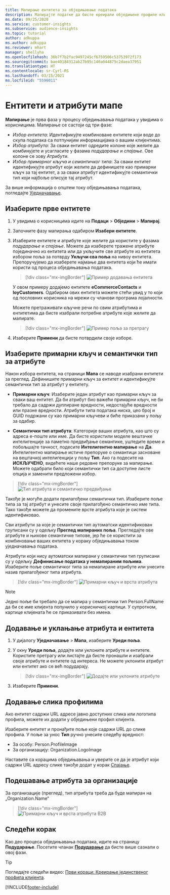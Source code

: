 ```yaml
---
title: Мапирање ентитета за обједињавање података
description: Мапирајте податке да бисте креирали обједињене профиле клијената.
ms.date: 09/25/2020
ms.service: customer-insights
ms.subservice: audience-insights
ms.topic: tutorial
author: adkuppa
ms.author: adkuppa
ms.reviewer: mhart
manager: shellyha
ms.openlocfilehash: 36b7f7b2fac9497245cf6759506c53753972f173
ms.sourcegitcommit: bae40184312ab27b95c140a044875c2daea37951
ms.translationtype: HT
ms.contentlocale: sr-Cyrl-RS
ms.lasthandoff: 03/15/2021
ms.locfileid: "5596011"
---
```

# <a name="map-entities-and-attributes"></a>Ентитети и атрибути мапе

**Мапирање** је прва фаза у процесу обједињавања података у увидима о корисницима. Мапирање се састоји од три фазе:

- *Избор ентитета*: Идентификујте комбиноване ентитете који воде до скупа података са потпунијим информацијама о вашим клијентима.
- *Избор атрибута*: За сваки ентитет одредите колоне које желите да комбинујете и усагласите у фазама *подударање* и *спајање*. Ове колоне се зову *Атрибути*.
- *Избор примарног кључа и семантичког типа*: За сваки ентитет идентификујте атрибут који желите да дефинишете као примарни кључ за тај ентитет, а за сваки атрибут идентификујте семантички тип који најбоље описује тај атрибут.

За више информација о општем току обједињавања података, погледајте [Уједначавање](data-unification.md).

## <a name="select-the-first-entities"></a>Изаберите прве ентитете

1. У увидима о корисницима идите на **Подаци** > **Обједини** > **Мапирај**.

2. Започните фазу мапирања одабиром **Изабери ентитете**.

3. Изаберите ентитете и атрибуте које желите да користите у фазама *подударање* и *спајање*. Можете да изаберете тражене атрибуте појединачно из ентитета или да укључите све атрибуте из ентитета избором поља за потврду **Укључи сва поља** на нивоу ентитета. Препоручујемо да изаберете најмање два ентитета који ће имати користи од процеса обједињавања података.

   > [!div class="mx-imgBorder"]
   > ![Пример додавања ентитета](media/data-manager-configure-map-add-entities-example.png "Пример додавања ентитета")

   У овом примеру додајемо ентитете **eCommerceContacts** и **loyCustomers**. Одабиром ових ентитета можете стећи увид у то који од пословних корисника на мрежи су чланови програма лојалности.
   
   Можете претраживати кључне речи по свим атрибутима и ентитетима да бисте изабрали потребне атрибуте које желите да мапирате.
   
     > [!div class="mx-imgBorder"]
   > ![Пример поља за претрагу](media/data-manager-configure-map-search-fields-example.png "Пример поља за претрагу")

4. Изаберите **Примени** да бисте потврдили своје изборе.

## <a name="select-primary-key-and-semantic-type-for-attributes"></a>Изаберите примарни кључ и семантички тип за атрибуте

Након избора ентитета, на страници **Мапа** се наводе изабрани ентитети за преглед. Дефинишите примарни кључ за ентитет и идентификујте семантички тип за атрибут у ентитету.

- **Примарни кључ**: Изаберите један атрибут као примарни кључ за сваки ваш ентитет. Да би атрибут био важећи примарни кључ, не би требало да садржи дуплиране вредности, недостајуће вредности или празне вредности. Атрибути типа података ниска, цео број и GUID подржани су као примарни кључеви и биће приказани у пољу за одабир.

- **Семантички тип атрибута**: Категорије ваших атрибута, као што су адреса е-поште или име. Да бисте користили моделе вештачке интелигенције за паметно предвиђање семантике, уштедите време и побољшајте тачност, подесите **Интелигентно мапирање** на **Да**. Интелигентно мапирање истиче препоруке о семантици засноване на вештачкој интелигенцији у пољу **Тип**. Ако га подесите на **ИСКЉУЧЕНО**, видећете наше редовне препоруке за мапирање. Можете одабрати било који семантички тип са доступне листе опција и заменити предложени избор.

> [!div class="mx-imgBorder"]
> ![Тип атрибута и семантичко предвиђање](media/data-manager-configure-map-add-attributes-semantic-prediction.png "Тип атрибута и семантичко предвиђање")

Такође је могуће додати прилагођени семантички тип. Изаберите поље типа за тај атрибут и унесите своје прилагођено семантичко име типа. Тако такође можете да промените врсте атрибута које је систем идентификовао.

Сви атрибути за које је семантички тип аутоматски идентификован груписани су у одељку **Преглед мапираних поља**. Прегледајте ове атрибуте и њихове семантичке типове, јер ће се користити за комбиновање ваших ентитета у кораку обједињавања током уједначавања података.

Атрибути који нису аутоматски мапирани у семантички тип груписани су у одељку **Дефинисање података у немапираним пољима**. Изаберите поље семантичког типа за немапиране атрибуте или унесите назив прилагођеног типа атрибута.

> [!div class="mx-imgBorder"]
> ![Примарни кључ и врста атрибута](media/data-manager-configure-map-add-attributes.png "Примарни кључ и врста атрибута")

> [!NOTE]
> Једно поље би требало да се мапира у семантички тип Person.FullName да би се име клијента попунило у корисничкој картици. У супротном, картице клијената ће се приказивати без имена. 

## <a name="add-and-remove-attributes-and-entities"></a>Додавање и уклањање атрибута и ентитета

1. У дијалогу **Уједначавање** > **Мапа**, изаберите **Уреди поља**.

2. У окну **Уреди поља**, додајте или уклоните атрибуте и ентитете. Користите претрагу или листајте да бисте пронашли и изабрали своје атрибуте и ентитете од интереса. Не можете уклонити атрибут или ентитет ако се већ подударају.

   > [!div class="mx-imgBorder"]
   > ![Додајте или уклоните атрибуте](media/configure-data-map-edit.png "Додајте или уклоните атрибуте")

3. Изаберите **Примени**.

## <a name="add-images-to-profiles"></a>Додавање слика профилима

Ако ентитет садржи URL адресе јавно доступних слика или логотипа профила, можете их додати у обједињени профил клијента.

Изаберите ентитет и пронађите поље које садржи URL до слике профила. У поље за унос **Тип** ручно унесите следећу вредност: 
- За особу: Person.ProfileImage
- За организацију: Organization.LogoImage

Наставите са корацима обједињавања и уверите се да је атрибут који садржи URL адресу слике такође додат у корак [Спајање](merge-entities.md).

## <a name="set-attributes-for-organizations"></a>Подешавање атрибута за организације

За организације (преглед), тип атрибута треба да буде мапиран на „Organization.Name“
> [!div class="mx-imgBorder"]
> ![Примарни кључ и врста атрибута B2B](media/configure-data-map-edit-b2b.png "Примарни кључ и врста атрибута B2B")

## <a name="next-step"></a>Следећи корак

Као део процеса обједињавања података, идите на страницу **Подударање**. Посетите чланак [**Подударање**](match-entities.md) да бисте више сазнали о овој фази.

> [!TIP]
> Погледајте следећи видео: [Први кораци: Креирање јединственог профила клијента](https://youtu.be/oBfGEhucAxs).


[!INCLUDE[footer-include](../includes/footer-banner.md)]